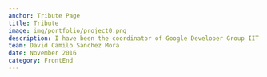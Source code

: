 ```yaml
---
anchor: Tribute Page
title: Tribute
image: img/portfolio/project0.png
description: I have been the coordinator of Google Developer Group IIT Kanpur since December 2015. During which I have organized a number of events. Other than one off events (like Google Summer of Code, Women Tech Makers Meetup, IO Extended) I have also organized 2 courses; Android Study Jam and CS for Android which spanned for about 8 weeks. During which we had weekly meetups. You can visit the  <a href="http://gplus.to/gdgiitk">g+ page</a> for photos of all these events.
team: David Camilo Sanchez Mora
date: November 2016
category: FrontEnd
---
```

